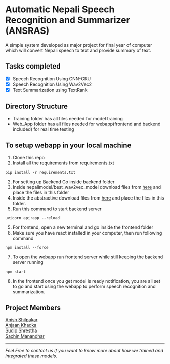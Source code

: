 # Automatic Nepali Speech Recognition and Summarizer (ANSRAS)
A simple system developed as major project for final year of computer which will convert Nepali speech to text and provide summary of text.

## Tasks completed
- [X] Speech Recognition Using CNN-GRU
- [X] Speech Recognition Using Wav2Vec2
- [X] Text Summarization using TextRank

## Directory Structure
- Training folder has all files needed for model training
- Web_App folder has all files needed for webapp(frontend and backend included) for real time testing

## To setup webapp in your local machine
1. Clone this repo
2. Install all the requirements from requirements.txt
```
pip install -r requirements.txt
```
2. For setting up Backend Go inside backend folder
3. Inside nepalimodel/best_wav2vec_model download files from [here](https://huggingface.co/anish-shilpakar/wav2vec2-nepali-asr-v1/tree/main) and place the files in this folder
4. Inside the abstractive download files from [here]() and place the files in this folder. 
4. Run this command to start backend server
```
uvicorn api:app --reload
```
5. For frontend, open a new terminal and go inside the frontend folder
6. Make sure you have react installed in your computer, then run following command
```
npm install --force
```
7. To open the webapp run frontend server while still keeping the backend server running
```
npm start
```
8. In the frontend once you get model is ready notification, you are all set to go and start using the webapp to perform speech recognition and summarization.


## Project Members
[Anish Shilpakar](https://github.com/JuJu2181)  
[Anjaan Khadka](https://github.com/AnjaanKhadka)  
[Sudip Shrestha](https://github.com/sudips413)  
[Sachin Manandhar](https://github.com/sachin035) 


***
*Feel Free to contact us if you want to know more about how we trained and integrated these models.*